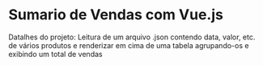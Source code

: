# Sumario de Vendas com Vue.js
Datalhes do projeto: Leitura de um arquivo .json contendo data, valor, etc. de vários produtos e renderizar em cima de uma tabela agrupando-os e exibindo um total de vendas
